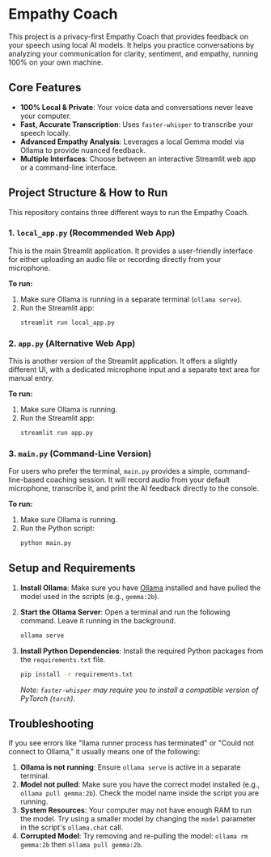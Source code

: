 # Empathy Coach

This project is a privacy-first Empathy Coach that provides feedback on your speech using local AI models. It helps you practice conversations by analyzing your communication for clarity, sentiment, and empathy, running 100% on your own machine.

## Core Features

-   **100% Local & Private**: Your voice data and conversations never leave your computer.
-   **Fast, Accurate Transcription**: Uses `faster-whisper` to transcribe your speech locally.
-   **Advanced Empathy Analysis**: Leverages a local Gemma model via Ollama to provide nuanced feedback.
-   **Multiple Interfaces**: Choose between an interactive Streamlit web app or a command-line interface.

## Project Structure & How to Run

This repository contains three different ways to run the Empathy Coach.

### 1. `local_app.py` (Recommended Web App)

This is the main Streamlit application. It provides a user-friendly interface for either uploading an audio file or recording directly from your microphone.

**To run:**
1.  Make sure Ollama is running in a separate terminal (`ollama serve`).
2.  Run the Streamlit app:
    ```bash
    streamlit run local_app.py
    ```

### 2. `app.py` (Alternative Web App)

This is another version of the Streamlit application. It offers a slightly different UI, with a dedicated microphone input and a separate text area for manual entry.

**To run:**
1.  Make sure Ollama is running.
2.  Run the Streamlit app:
    ```bash
    streamlit run app.py
    ```

### 3. `main.py` (Command-Line Version)

For users who prefer the terminal, `main.py` provides a simple, command-line-based coaching session. It will record audio from your default microphone, transcribe it, and print the AI feedback directly to the console.

**To run:**
1.  Make sure Ollama is running.
2.  Run the Python script:
    ```bash
    python main.py
    ```

## Setup and Requirements

1.  **Install Ollama**: Make sure you have [Ollama](https://ollama.com/) installed and have pulled the model used in the scripts (e.g., `gemma:2b`).

2.  **Start the Ollama Server**: Open a terminal and run the following command. Leave it running in the background.
    ```bash
    ollama serve
    ```

3.  **Install Python Dependencies**: Install the required Python packages from the `requirements.txt` file.
    ```bash
    pip install -r requirements.txt
    ```
    *Note: `faster-whisper` may require you to install a compatible version of PyTorch (`torch`).*

## Troubleshooting

If you see errors like "llama runner process has terminated" or "Could not connect to Ollama," it usually means one of the following:

1.  **Ollama is not running**: Ensure `ollama serve` is active in a separate terminal.
2.  **Model not pulled**: Make sure you have the correct model installed (e.g., `ollama pull gemma:2b`). Check the model name inside the script you are running.
3.  **System Resources**: Your computer may not have enough RAM to run the model. Try using a smaller model by changing the `model` parameter in the script's `ollama.chat` call.
4.  **Corrupted Model**: Try removing and re-pulling the model: `ollama rm gemma:2b` then `ollama pull gemma:2b`.
